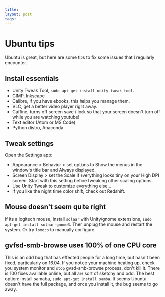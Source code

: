 ```yaml
---
title:
layout: post
tags:
---
```


# Ubuntu tips

Ubuntu is great, but here are some tips to fix some issues that I regularly encounter.

## Install essentials

- Unity Tweak Tool, `sudo apt-get install unity-tweak-tool`.
- GIMP, Inkscape
- Calibre, if you have ebooks, this helps you manage them.
- VLC, get a better video player right away. 
- Caffine, turns off screen save / lock so that your screen doesn't turn off while you are watching youtube!
- Text editor (Atom or MS Code)
- Python distro, Anaconda

## Tweak settings

Open the Settings app:
- Appearance > Behavior > set options to Show the menus in the window's title bar and Always displayed.
- Screen Display > set the Scale if everything looks tiny on your High DPI screen. Start with this setting before tweaking other scaling options. 
- Use Unity Tweak to customize everything else...
- If you like the night time color shift, check out Redshift.

## Mouse doesn't seem quite right

If its a logitech mouse, install `solaar` with Unity/gnome extensions, `sudo apt-get install solaar-gnome3`.
Then unplug the mouse and restart the system. 
Or try `lomoco` to manually configure.

## gvfsd-smb-browse uses 100% of one CPU core

This is an odd bug that has effected people for a long time, but hasn't been fixed, particularly on 16.04. 
If you notice your machine heating up, check you system monitor and `stop` gvsd-smb-browse process, don't kill it.
There is 100 fixes available online, but all are sort of sketchy and odd. 
The best option: install samaba, `sudo apt-get install samba`. 
It seems Ubuntu doesn't have the full package, and once you install it, the bug seems to go away.


